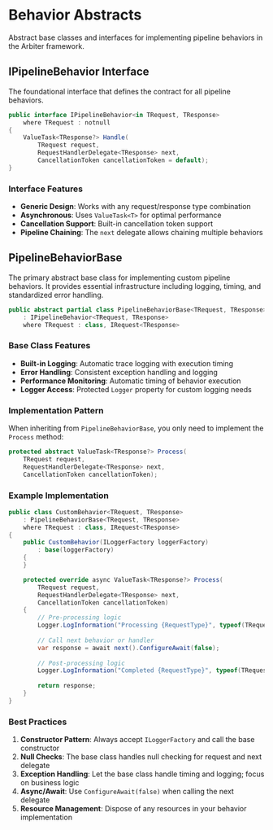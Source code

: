 # Behavior Abstracts

Abstract base classes and interfaces for implementing pipeline behaviors in the Arbiter framework.

## IPipelineBehavior Interface

The foundational interface that defines the contract for all pipeline behaviors.

```csharp
public interface IPipelineBehavior<in TRequest, TResponse>
    where TRequest : notnull
{
    ValueTask<TResponse?> Handle(
        TRequest request,
        RequestHandlerDelegate<TResponse> next,
        CancellationToken cancellationToken = default);
}
```

### Interface Features

- **Generic Design**: Works with any request/response type combination
- **Asynchronous**: Uses `ValueTask<T>` for optimal performance
- **Cancellation Support**: Built-in cancellation token support
- **Pipeline Chaining**: The `next` delegate allows chaining multiple behaviors

## PipelineBehaviorBase

The primary abstract base class for implementing custom pipeline behaviors. It provides essential infrastructure including logging, timing, and standardized error handling.

```csharp
public abstract partial class PipelineBehaviorBase<TRequest, TResponse>
    : IPipelineBehavior<TRequest, TResponse>
    where TRequest : class, IRequest<TResponse>
```

### Base Class Features

- **Built-in Logging**: Automatic trace logging with execution timing
- **Error Handling**: Consistent exception handling and logging
- **Performance Monitoring**: Automatic timing of behavior execution
- **Logger Access**: Protected `Logger` property for custom logging needs

### Implementation Pattern

When inheriting from `PipelineBehaviorBase`, you only need to implement the `Process` method:

```csharp
protected abstract ValueTask<TResponse?> Process(
    TRequest request,
    RequestHandlerDelegate<TResponse> next,
    CancellationToken cancellationToken);
```

### Example Implementation

```csharp
public class CustomBehavior<TRequest, TResponse>
    : PipelineBehaviorBase<TRequest, TResponse>
    where TRequest : class, IRequest<TResponse>
{
    public CustomBehavior(ILoggerFactory loggerFactory) 
        : base(loggerFactory)
    {
    }

    protected override async ValueTask<TResponse?> Process(
        TRequest request,
        RequestHandlerDelegate<TResponse> next,
        CancellationToken cancellationToken)
    {
        // Pre-processing logic
        Logger.LogInformation("Processing {RequestType}", typeof(TRequest).Name);
        
        // Call next behavior or handler
        var response = await next().ConfigureAwait(false);
        
        // Post-processing logic
        Logger.LogInformation("Completed {RequestType}", typeof(TRequest).Name);
        
        return response;
    }
}
```

### Best Practices

1. **Constructor Pattern**: Always accept `ILoggerFactory` and call the base constructor
2. **Null Checks**: The base class handles null checking for request and next delegate
3. **Exception Handling**: Let the base class handle timing and logging; focus on business logic
4. **Async/Await**: Use `ConfigureAwait(false)` when calling the next delegate
5. **Resource Management**: Dispose of any resources in your behavior implementation

